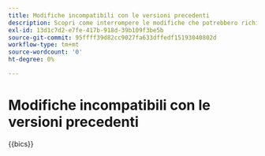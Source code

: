 ```yaml
---
title: Modifiche incompatibili con le versioni precedenti
description: Scopri come interrompere le modifiche che potrebbero richiedere aggiornamenti al codice personalizzato o all’estensione.
exl-id: 13d1c7d2-e7fe-417b-918d-39b109f3be5b
source-git-commit: 95ffff39d82cc9027fa633dffedf15193040802d
workflow-type: tm+mt
source-wordcount: '0'
ht-degree: 0%

---
```


# Modifiche incompatibili con le versioni precedenti

{{bics}}
